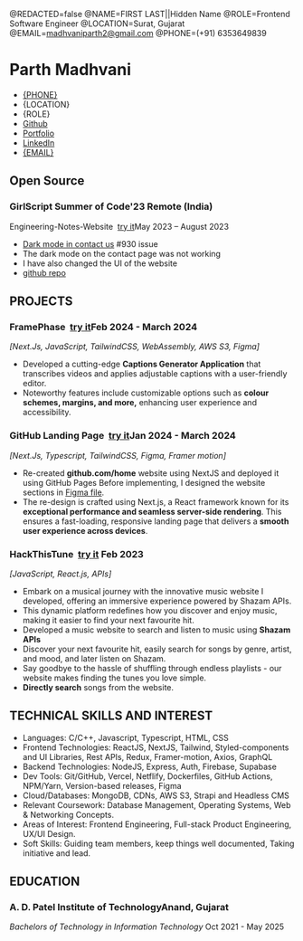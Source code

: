<!--
Welcome to resume.lol !

This is the template you can use to get started.

Easily remove personal info by using a variable follow with a second value and "||":

@NAME=Real Name||Hidden Name

and change @REDACTED to be true

@REDACTED=true
-->
@REDACTED=false
@NAME=FIRST LAST||Hidden Name
@ROLE=Frontend Software Engineer
@LOCATION=Surat, Gujarat
@EMAIL=madhvaniparth2@gmail.com
@PHONE=(+91) 6353649839

# Parth Madhvani


<div class="headerInfo">

- [{PHONE}](tel:6353649839)
- {LOCATION}
- {ROLE}
- [Github](https://github.com/ParthMadhvani2)
- [Portfolio](https://parthmadhvani2.github.io/MyPortfolio/)
- [LinkedIn](https://www.linkedin.com/in/parthmadhvani2)
- [{EMAIL}](mailto:madhvaniparth2@gmail.com)

</div>

## Open Source

### GirlScript Summer of Code'23<span class="spacer"></span> Remote (India)

Engineering-Notes-Website &nbsp;[try it](https://code-engineering.netlify.app/)<span class="spacer"></span>May 2023 – August 2023

- [Dark mode in contact us](https://github.com/NageshMandal/Engineering-Notes-Website/pull/968) #930 issue
- The dark mode on the contact page was not working
- I have also changed the UI of the website
- [github repo](https://github.com/NageshMandal/Engineering-Notes-Website)

## PROJECTS
### FramePhase &nbsp;[try it](frame-phase.netlify.app/)<span class="spacer"></span>Feb 2024 - March 2024
 *[Next.Js, JavaScript, TailwindCSS, WebAssembly, AWS S3, Figma]*	

- Developed a cutting-edge **Captions Generator Application** that transcribes videos and applies adjustable captions with a user-friendly editor.
- Noteworthy features include customizable options such as **colour schemes, margins, and more,** enhancing user experience and accessibility.

### GitHub Landing Page &nbsp;[try it](https://github-landing.parthmadhvani2.vercel.app/)<span class="spacer"></span>Jan 2024 - March 2024
 *[Next.Js, Typescript, TailwindCSS, Figma, Framer motion]*	

- Re-created **github.com/home** website using NextJS and deployed it using GitHub Pages
Before implementing, I designed the website sections in [Figma file](https://www.figma.com/file/67lJIMMvmDQojnbQvaK7EL/GitHub-landingpage-Design?type=design&node-id=0-1&mode=design&t=y6ELmfXDfeqYjGPM-0).
- The re-design is crafted using Next.js, a React framework known for its **exceptional performance and seamless server-side rendering**. This ensures a fast-loading, responsive landing page that delivers a **smooth user experience across devices**.

### HackThisTune &nbsp;[try it](https://rapidapi-example-music-app.vercel.app/)<span class="spacer"></span>	Feb 2023 
*[JavaScript, React.js, APIs]*

- Embark on a musical journey with the innovative music website I developed, offering an immersive experience powered by Shazam APIs.
- This dynamic platform redefines how you discover and enjoy music, making it easier to find your next favourite hit.
- Developed  a music website to search and listen to music using **Shazam APIs**
-  Discover your next favourite hit, easily search for songs by genre, artist, and mood, and later listen on Shazam.
- Say goodbye to the hassle of shuffling through endless playlists - our website makes finding the tunes you love simple.
- **Directly search** songs from the website.

## TECHNICAL SKILLS AND INTEREST

- Languages: C/C++, Javascript, Typescript, HTML, CSS
- Frontend Technologies: ReactJS, NextJS, Tailwind, Styled-components and UI Libraries, Rest APIs, Redux, Framer-motion, Axios, GraphQL
- Backend Technologies: NodeJS, Express, Auth, Firebase, Supabase
- Dev Tools: Git/GitHub, Vercel, Netflify, Dockerfiles, GitHub Actions, NPM/Yarn, Version-based releases, Figma
- Cloud/Databases: MongoDB, CDNs, AWS S3, Strapi and Headless CMS
- Relevant Coursework: Database Management, Operating Systems, Web & Networking Concepts.
- Areas of Interest: Frontend Engineering, Full-stack Product Engineering, UX/UI Design.
- Soft Skills: Guiding team members, keep things well documented, Taking initiative and lead.

## EDUCATION

### A. D. Patel Institute of Technology<span class="spacer"></span>Anand, Gujarat

*Bachelors of Technology in Information Technology*<span class="spacer"></span> Oct 2021 - May 2025
